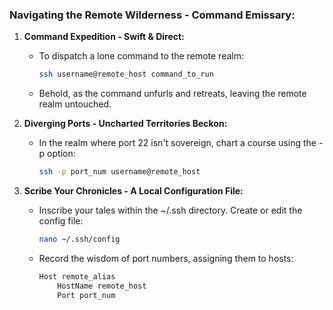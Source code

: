### Navigating the Remote Wilderness - Command Emissary:

1. **Command Expedition - Swift & Direct:**
   - To dispatch a lone command to the remote realm:

     ```bash
     ssh username@remote_host command_to_run
     ```

   - Behold, as the command unfurls and retreats, leaving the remote realm untouched.

2. **Diverging Ports - Uncharted Territories Beckon:**
   - In the realm where port 22 isn't sovereign, chart a course using the -p option:

     ```bash
     ssh -p port_num username@remote_host
     ```

3. **Scribe Your Chronicles - A Local Configuration File:**
   - Inscribe your tales within the ~/.ssh directory. Create or edit the config file:

     ```bash
     nano ~/.ssh/config
     ```

   - Record the wisdom of port numbers, assigning them to hosts:

     ```bash
     Host remote_alias
         HostName remote_host
         Port port_num
     ```

